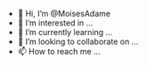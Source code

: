 - 👋 Hi, I’m @MoisesAdame
- 👀 I’m interested in ...
- 🌱 I’m currently learning ...
- 💞️ I’m looking to collaborate on ...
- 📫 How to reach me ...

<!---
MoisesAdame/MoisesAdame is a ✨ special ✨ repository because its `README.md` (this file) appears on your GitHub profile.
You can click the Preview link to take a look at your changes.
--->
